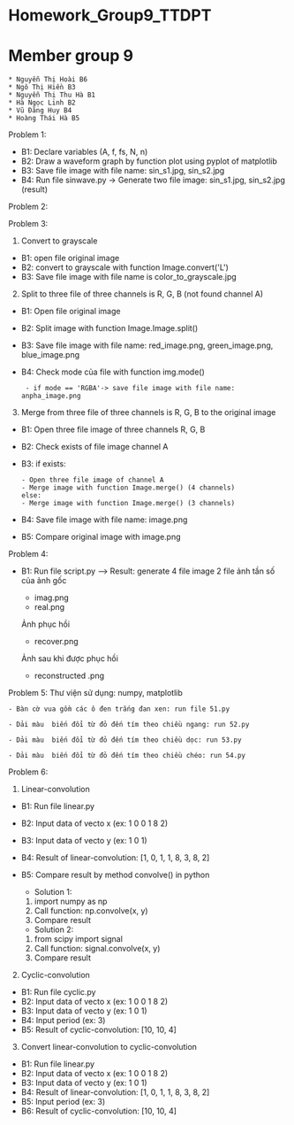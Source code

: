 # Homework_Group9_TTDPT
# Member group 9
	* Nguyễn Thị Hoài B6
	* Ngô Thị Hiền B3
	* Nguyễn Thị Thu Hà B1
	* Hà Ngọc Linh B2
	* Vũ Đăng Huy B4
	* Hoàng Thái Hà B5
	
Problem 1:
- B1: Declare variables (A, f, fs, N, n)
- B2: Draw a waveform graph by function plot using pyplot of matplotlib
- B3: Save file image with file name: sin_s1.jpg, sin_s2.jpg
- B4: Run file sinwave.py
-> Generate two file image: sin_s1.jpg, sin_s2.jpg (result)

Problem 2:

Problem 3:
1. Convert to grayscale
- B1: open file original image
- B2: convert to grayscale with function Image.convert('L')
- B3: Save file image with file name is color_to_grayscale.jpg

2. Split to three file of three channels is R, G, B (not found channel A)
- B1: Open file original image
- B2: Split image with function Image.Image.split()
- B3: Save file image with file name: red_image.png, green_image.png, blue_image.png
- B4: Check mode của file with function img.mode()

       - if mode == 'RGBA'-> save file image with file name: anpha_image.png

3. Merge from three file of three channels is R, G, B to the original image
- B1: Open three file image of three channels R, G, B
- B2: Check exists of file image channel A
- B3: if exists:

      - Open three file image of channel A
      - Merge image with function Image.merge() (4 channels)
      else:
      - Merge image with function Image.merge() (3 channels)
      
- B4: Save file image with file name: image.png
- B5: Compare original image with image.png

Problem 4:
- B1: Run file script.py
--> Result: generate 4 file image
	2 file ảnh tần số của ảnh gốc
	
	- imag.png
	- real.png
	
	Ảnh phục hồi
	- recover.png
	
	Ảnh sau khi được phục hồi
	- reconstructed .png
	

Problem 5:
Thư viện sử dụng: numpy, matplotlib

	- Bàn cờ vua gồm các ô đen trắng đan xen: run file 51.py
	
	- Dải màu  biến đổi từ đỏ đến tím theo chiều ngang: run 52.py
	  
	- Dải màu  biến đổi từ đỏ đến tím theo chiều dọc: run 53.py
	
	- Dải màu  biến đổi từ đỏ đến tím theo chiều chéo: run 54.py
	
Problem 6:
1. Linear-convolution
- B1: Run file linear.py
- B2: Input data of vecto x (ex: 1 0 0 1 8 2)
- B3: Input data of vecto y (ex: 1 0 1)
- B4: Result of linear-convolution: [1, 0, 1, 1, 8, 3, 8, 2]
- B5: Compare result by method convolve() in python
	* Solution 1:
	1. import numpy as np
	2. Call function: np.convolve(x, y)
	3. Compare result
	
	* Solution 2:
	1. from scipy import signal
	2. Call function: signal.convolve(x, y)
	3. Compare result

2. Cyclic-convolution
- B1: Run file cyclic.py
- B2: Input data of vecto x (ex: 1 0 0 1 8 2)
- B3: Input data of vecto y (ex: 1 0 1)
- B4: Input period (ex: 3)
- B5: Result of cyclic-convolution: [10, 10, 4]

3. Convert linear-convolution to cyclic-convolution
- B1: Run file linear.py
- B2: Input data of vecto x (ex: 1 0 0 1 8 2)
- B3: Input data of vecto y (ex: 1 0 1)
- B4: Result of linear-convolution: [1, 0, 1, 1, 8, 3, 8, 2]
- B5: Input period (ex: 3)
- B6: Result of cyclic-convolution: [10, 10, 4]
